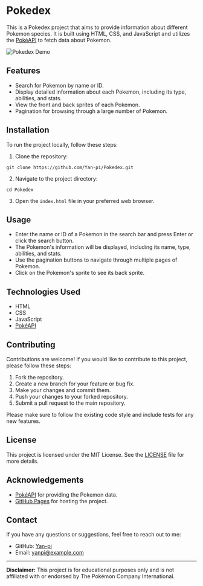 # Pokedex

This is a Pokedex project that aims to provide information about different Pokemon species. It is built using HTML, CSS, and JavaScript and utilizes the [PokéAPI](https://pokeapi.co/) to fetch data about Pokemon.

![Pokedex Demo](demo.gif)

## Features

- Search for Pokemon by name or ID.
- Display detailed information about each Pokemon, including its type, abilities, and stats.
- View the front and back sprites of each Pokemon.
- Pagination for browsing through a large number of Pokemon.

## Installation

To run the project locally, follow these steps:

1. Clone the repository:

```shell
git clone https://github.com/Yan-pi/Pokedex.git
```

2. Navigate to the project directory:

```shell
cd Pokedex
```

3. Open the `index.html` file in your preferred web browser.

## Usage

- Enter the name or ID of a Pokemon in the search bar and press Enter or click the search button.
- The Pokemon's information will be displayed, including its name, type, abilities, and stats.
- Use the pagination buttons to navigate through multiple pages of Pokemon.
- Click on the Pokemon's sprite to see its back sprite.

## Technologies Used

- HTML
- CSS
- JavaScript
- [PokéAPI](https://pokeapi.co/)

## Contributing

Contributions are welcome! If you would like to contribute to this project, please follow these steps:

1. Fork the repository.
2. Create a new branch for your feature or bug fix.
3. Make your changes and commit them.
4. Push your changes to your forked repository.
5. Submit a pull request to the main repository.

Please make sure to follow the existing code style and include tests for any new features.

## License

This project is licensed under the MIT License. See the [LICENSE](LICENSE) file for more details.

## Acknowledgements

- [PokéAPI](https://pokeapi.co/) for providing the Pokemon data.
- [GitHub Pages]([https://pages.github.com/](https://yan-pi.github.io/Pokedex/)) for hosting the project.

## Contact

If you have any questions or suggestions, feel free to reach out to me:

- GitHub: [Yan-pi](https://github.com/Yan-pi)
- Email: [yanpi@example.com](mailto:yanpi@example.com)

---

**Disclaimer:** This project is for educational purposes only and is not affiliated with or endorsed by The Pokémon Company International.
